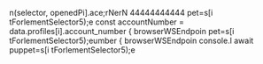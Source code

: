 n(selector, openedPi].ace;rNerN
44444444444
pet=s[i tForlementSelector5);e
        const accountNumber = data.profiles[i].account_number
                    { browserWSEndpoin
pet=s[i tForlementSelector5);eumber
                    { browserWSEndpoin
console.l await puppet=s[i tForlementSelector5);e
